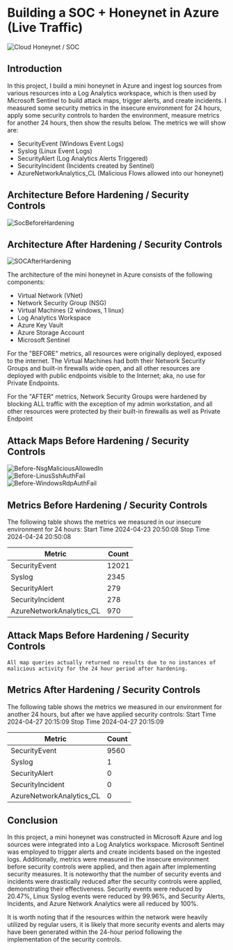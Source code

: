 # Building a SOC + Honeynet in Azure (Live Traffic)
![Cloud Honeynet / SOC](https://github.com/CyberJayByDay/Azure-Honeynet/assets/168309573/6bb62f4a-d431-4252-a145-88e2f99e72a4)

## Introduction

In this project, I build a mini honeynet in Azure and ingest log sources from various resources into a Log Analytics workspace, which is then used by Microsoft Sentinel to build attack maps, trigger alerts, and create incidents. I measured some security metrics in the insecure environment for 24 hours, apply some security controls to harden the environment, measure metrics for another 24 hours, then show the results below. The metrics we will show are:

- SecurityEvent (Windows Event Logs)
- Syslog (Linux Event Logs)
- SecurityAlert (Log Analytics Alerts Triggered)
- SecurityIncident (Incidents created by Sentinel)
- AzureNetworkAnalytics_CL (Malicious Flows allowed into our honeynet)

## Architecture Before Hardening / Security Controls
![SocBeforeHardening](https://github.com/CyberJayByDay/Azure-Honeynet/assets/168309573/8206d541-7cc5-4925-9631-2b7b05836f0a)

## Architecture After Hardening / Security Controls
![SOCAfterHardening](https://github.com/CyberJayByDay/Azure-Honeynet/assets/168309573/339f56f9-8743-44a7-8a9f-3e4e51c2b4d3)

The architecture of the mini honeynet in Azure consists of the following components:

- Virtual Network (VNet)
- Network Security Group (NSG)
- Virtual Machines (2 windows, 1 linux)
- Log Analytics Workspace
- Azure Key Vault
- Azure Storage Account
- Microsoft Sentinel

For the "BEFORE" metrics, all resources were originally deployed, exposed to the internet. The Virtual Machines had both their Network Security Groups and built-in firewalls wide open, and all other resources are deployed with public endpoints visible to the Internet; aka, no use for Private Endpoints.

For the "AFTER" metrics, Network Security Groups were hardened by blocking ALL traffic with the exception of my admin workstation, and all other resources were protected by their built-in firewalls as well as Private Endpoint

## Attack Maps Before Hardening / Security Controls
![Before-NsgMaliciousAllowedIn](https://github.com/CyberJayByDay/Azure-Honeynet/assets/168309573/c4ff5857-d1f6-4691-ab32-3858d7d8e0ca)<br>
![Before-LinusSshAuthFail](https://github.com/CyberJayByDay/Azure-Honeynet/assets/168309573/a81e5021-afc4-4e66-873a-415f9dcc7025)<br>
![Before-WindowsRdpAuthFail](https://github.com/CyberJayByDay/Azure-Honeynet/assets/168309573/66942376-4f38-4511-a635-77bf29302275)<br>

## Metrics Before Hardening / Security Controls

The following table shows the metrics we measured in our insecure environment for 24 hours:
Start Time 2024-04-23 20:50:08
Stop Time 2024-04-24 20:50:08

| Metric                   | Count
| ------------------------ | -----
| SecurityEvent            | 12021
| Syslog                   | 2345
| SecurityAlert            | 279
| SecurityIncident         | 278
| AzureNetworkAnalytics_CL | 970

## Attack Maps Before Hardening / Security Controls

```All map queries actually returned no results due to no instances of malicious activity for the 24 hour period after hardening.```

## Metrics After Hardening / Security Controls

The following table shows the metrics we measured in our environment for another 24 hours, but after we have applied security controls:
Start Time 2024-04-27 20:15:09
Stop Time	2024-04-27 20:15:09

| Metric                   | Count
| ------------------------ | -----
| SecurityEvent            | 9560
| Syslog                   | 1
| SecurityAlert            | 0
| SecurityIncident         | 0
| AzureNetworkAnalytics_CL | 0

## Conclusion

In this project, a mini honeynet was constructed in Microsoft Azure and log sources were integrated into a Log Analytics workspace. Microsoft Sentinel was employed to trigger alerts and create incidents based on the ingested logs. Additionally, metrics were measured in the insecure environment before security controls were applied, and then again after implementing security measures. It is noteworthy that the number of security events and incidents were drastically reduced after the security controls were applied, demonstrating their effectiveness. Security events were reduced by 20.47%, Linux Syslog events were reduced by  99.96%, and Security Alerts, Incidents, and Azure Network Analytics were all reduced by 100%. 

It is worth noting that if the resources within the network were heavily utilized by regular users, it is likely that more security events and alerts may have been generated within the 24-hour period following the implementation of the security controls.
